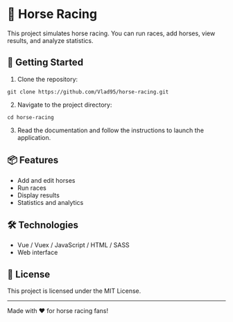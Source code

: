 # 🏇 Horse Racing

This project simulates horse racing. You can run races, add horses, view results, and analyze statistics.

## 🚀 Getting Started

1. Clone the repository:
  ```
  git clone https://github.com/Vlad95/horse-racing.git
  ```
2. Navigate to the project directory:
  ```
  cd horse-racing
  ```
3. Read the documentation and follow the instructions to launch the application.

## 📦 Features

- Add and edit horses
- Run races
- Display results
- Statistics and analytics

## 🛠️ Technologies

- Vue / Vuex / JavaScript / HTML / SASS
- Web interface

## 📄 License

This project is licensed under the MIT License.

---

Made with ❤️ for horse racing fans!